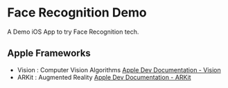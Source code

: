 # Face Recognition Demo

A Demo iOS App to try Face Recognition tech.

## Apple Frameworks

- Vision : Computer Vision Algorithms [Apple Dev Documentation - Vision](https://developer.apple.com/documentation/vision)
- ARKit : Augmented Reality [Apple Dev Documentation - ARKit](https://developer.apple.com/documentation/arkit)
